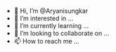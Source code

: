 - 👋 Hi, I’m @Aryanisungkar
- 👀 I’m interested in ...
- 🌱 I’m currently learning ...
- 💞️ I’m looking to collaborate on ...
- 📫 How to reach me ...

<!---
Aryanisungkar/Aryanisungkar is a ✨ special ✨ repository because its `README.md` (this file) appears on your GitHub profile.
You can click the Preview link to take a look at your changes.
--->

